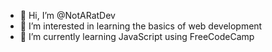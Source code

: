 - 👋 Hi, I’m @NotARatDev
- 👀 I’m interested in learning the basics of web development
- 🌱 I’m currently learning JavaScript using FreeCodeCamp

<!---
NotARatDev/NotARatDev is a ✨ special ✨ repository because its `README.md` (this file) appears on your GitHub profile.
You can click the Preview link to take a look at your changes.
--->
